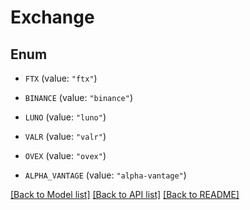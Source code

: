 # Exchange

## Enum


* `FTX` (value: `"ftx"`)

* `BINANCE` (value: `"binance"`)

* `LUNO` (value: `"luno"`)

* `VALR` (value: `"valr"`)

* `OVEX` (value: `"ovex"`)

* `ALPHA_VANTAGE` (value: `"alpha-vantage"`)


[[Back to Model list]](../README.md#documentation-for-models) [[Back to API list]](../README.md#documentation-for-api-endpoints) [[Back to README]](../README.md)


